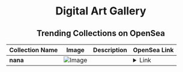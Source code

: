 <div align="center">

# Digital Art Gallery

## Trending Collections on OpenSea

| Collection Name                       | Image                                                                                     | Description                       | OpenSea Link                                                                                          |
|---------------------------------------|-------------------------------------------------------------------------------------------|-----------------------------------|--------------------------------------------------------------------------------------------------------|
| **nana** | ![Image](https://i.seadn.io/s/raw/files/e775678043cf1694151834861d5c7d0b.png?w=500&auto=format?w=200&auto=format) |  | <details><summary>Link</summary>[nana](https://opensea.io/collection/nana-83)</details> |

</div>